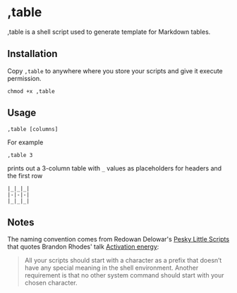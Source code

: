 # ,table

,table is a shell script used to generate template for Markdown tables.

## Installation

Copy `,table` to anywhere where you store your scripts and give it execute permission.

```shell
chmod +x ,table
```

## Usage

```shell
,table [columns]
```

For example

```shell
,table 3
```

prints out a 3-column table with `_` values as placeholders for headers and the first row

```shell
|_|_|_|
|-|-|-|
|_|_|_|
```

## Notes

The naming convention comes from Redowan Delowar's [Pesky Little Scripts](https://rednafi.com/misc/pesky_little_scripts/) that quotes Brandon Rhodes' talk [Activation energy](https://www.youtube.com/watch?v=pybtvFFRYFs):

> All your scripts should start with a character as a prefix that doesn’t have any special meaning in the shell environment. Another requirement is that no other system command should start with your chosen character.

